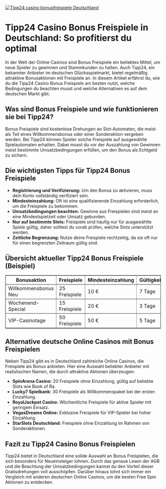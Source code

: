 [![Tipp24 casino bonusfreispiele Deutschland](https://123-caf.pages.dev/gitsignup.png)](https://vrmoo.ru/Bt82HjjY)

<h1>Tipp24 Casino Bonus Freispiele in Deutschland: So profitierst du optimal</h1>  <p>In der Welt der Online Casinos sind Bonus Freispiele ein beliebtes Mittel, um neue Spieler zu gewinnen und Stammkunden zu halten. Auch Tipp24, ein bekannter Anbieter im deutschen Glücksspielmarkt, bietet regelmäßig attraktive Bonusaktionen mit Freispiele an. In diesem Artikel erfährst du, wie du die Tipp24 Casino Bonus Freispiele am besten nutzt, welche Bedingungen du beachten musst und welche Alternativen es auf dem deutschen Markt gibt.</p>  <h2>Was sind Bonus Freispiele und wie funktionieren sie bei Tipp24?</h2>  <p>Bonus Freispiele sind kostenlose Drehungen an Slot-Automaten, die meist als Teil eines Willkommensbonus oder einer Sonderaktion vergeben werden. Bei Tipp24 können Spieler solche Freispiele auf ausgewählte Spielautomaten erhalten. Dabei musst du vor der Auszahlung von Gewinnen meist bestimmte Umsatzbedingungen erfüllen, um den Bonus als Echtgeld zu sichern.</p>  <h2>Die wichtigsten Tipps für Tipp24 Bonus Freispiele</h2>  <ul> <li><strong>Registrierung und Verifizierung:</strong> Um den Bonus zu aktivieren, muss dein Konto vollständig verifiziert sein.</li> <li><strong>Mindesteinzahlung:</strong> Oft ist eine qualifizierende Einzahlung erforderlich, um die Freispiele zu bekommen.</li> <li><strong>Umsatzbedingungen beachten:</strong> Gewinne aus Freispielen sind meist an eine Mindestspielzeit oder Umsatz gebunden.</li> <li><strong>Nur auf bestimmte Slots:</strong> Freispiele sind häufig nur für ausgewählte Spiele gültig, daher solltest du vorab prüfen, welche Slots unterstützt werden.</li> <li><strong>Zeitliche Begrenzung:</strong> Nutze deine Freispiele rechtzeitig, da sie oft nur für einen begrenzten Zeitraum gültig sind.</li> </ul>  <h2>Übersicht aktueller Tipp24 Bonus Freispiele (Beispiel)</h2>  <table border="1" cellpadding="6" cellspacing="0" style="border-collapse: collapse;"> <thead> <tr> <th>Bonusaktion</th> <th>Freispiele</th> <th>Mindesteinzahlung</th> <th>Gültigkeit</th> <th>Umsatzanforderung</th> </tr> </thead> <tbody> <tr> <td>Willkommensbonus Neu</td> <td>25 Freispiele</td> <td>10 €</td> <td>7 Tage</td> <td>35x Bonus</td> </tr> <tr> <td>Wochenend-Special</td> <td>15 Freispiele</td> <td>20 €</td> <td>3 Tage</td> <td>30x Bonus</td> </tr> <tr> <td>VIP-Casinotage</td> <td>50 Freispiele</td> <td>50 €</td> <td>5 Tage</td> <td>40x Bonus</td> </tr> </tbody> </table>  <h2>Alternative deutsche Online Casinos mit Bonus Freispielen</h2>  <p>Neben Tipp24 gibt es in Deutschland zahlreiche Online Casinos, die Freispiele als Bonus anbieten. Hier eine Auswahl beliebter Anbieter mit realistischen Namen, die durch attraktive Aktionen überzeugen:</p>  <ul> <li><strong>SpinArena Casino:</strong> 20 Freispiele ohne Einzahlung, gültig auf beliebte Slots wie Book of Ra.</li> <li><strong>Lucky7 Spielbank:</strong> 30 Freispiele als Willkommenspaket bei der ersten Einzahlung.</li> <li><strong>RoyalJackpot Casino:</strong> Wöchentliche Freispiele für aktive Spieler mit geringem Einsatz.</li> <li><strong>VegasDreams Online:</strong> Exklusive Freispiele für VIP-Spieler bei hoher Einzahlung.</li> <li><strong>StarSlots Deutschland:</strong> Freispiele ohne Einzahlung im Rahmen von Sonderaktionen.</li> </ul>  <h2>Fazit zu Tipp24 Casino Bonus Freispielen</h2>  <p>Tipp24 bietet in Deutschland eine solide Auswahl an Bonus Freispielen, die sich besonders für Neueinsteiger lohnen. Durch das genaue Lesen der AGB und die Beachtung der Umsatzbedingungen kannst du den Vorteil dieser Gratisdrehungen voll ausschöpfen. Darüber hinaus lohnt sich immer ein Vergleich mit anderen deutschen Online Casinos, um die besten Free Spin Aktionen zu entdecken.</p>